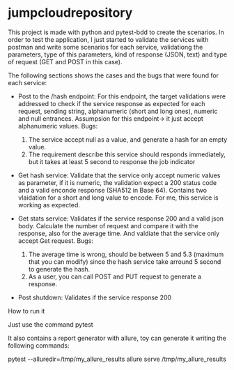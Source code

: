 # jumpcloudrepository

This project is made with python and pytest-bdd to create the scenarios. In order to test the application, I just started to validate the services with postman and write some scenarios for each service, validationg the parameters, type of this parameters, kind of response (JSON, text) and type of request (GET and POST in this case).

The following sections shows the cases and the bugs that were found for each service:

   - Post to the /hash endpoint: For this endpoint, the target validations were addressed to check if the service response as
     expected for each request, sending string, alphanumeric (short and long ones), numeric and null entrances. Assumpsion for
     this endpoint-> it just accept alphanumeric values. 
     Bugs:
     1. The service accept null as a value, and generate a hash for an empty value.
     2. The requirement describe this service should responds immediately, but it takes at least 5 second to response the job
        indicator

  - Get hash service: Validate that the service only accept numeric values as parameter, if it is numeric, the validation
    expect a 200 status code and a valid enconde response (SHA512 in Base 64). Contains two vlaidation for a short and long
    value to encode. For me, this service is working as expected.
    
  - Get stats service: Validates if the service response 200 and a valid json body. Calculate the number of request and
    compare it with the response, also for the average time. And valdiate that the service only accept Get request. 
    Bugs:
    1. The average time is wrong, should be between 5 and 5.3 (maximum that you can modify) since the hash service take
       arround 5 second to generate the hash.
    2. As a user, you can call POST and PUT request to generate a response.
  
  - Post shutdown: Validates if the service response 200

How to run it

Just use the command pytest

It also contains a report generator with allure, toy can generate it writing the following commands:

pytest --alluredir=/tmp/my_allure_results
allure serve /tmp/my_allure_results
